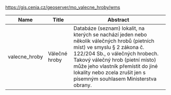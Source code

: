https://gis.cenia.cz/geoserver/mo_valecne_hroby/wms

|Name|Title|Abstract|
|--|--|--|
|valecne_hroby|Válečné hroby|Databáze (seznam) lokalit, na kterých se nachází jeden nebo několik válečných hrobů (pietních míst) ve smyslu § 2 zákona č. 122/204 Sb., o válečných hrobech. Takový válečný hrob (pietní místo) může jeho vlastník přemístit do jiné lokality nebo zcela zrušit jen s písemným souhlasem Ministerstva obrany.|
